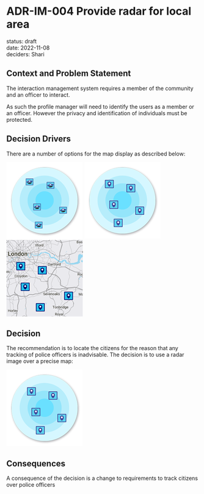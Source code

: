 # ADR-IM-004 Provide radar for local area
status: draft  
date: 2022-11-08  
deciders: Shari

## Context and Problem Statement
The interaction management system requires a member of the community and an officer to interact.

As such the profile manager will need to identify the users as a member or an officer.  However the privacy and identification of individuals must be protected.

## Decision Drivers
There are a number of options for the map display as described below:

![](./radar1.png) ![](./radar2.png) ![](./radar3.png)                                                                                                                                              

## Decision
The recommendation is to locate the citizens for the reason that any tracking of police officers is inadvisable.
The decision is to use a radar image over a precise map:

![](./radar2.png)

## Consequences
A consequence of the decision is a change to requirements to track citizens over police officers

